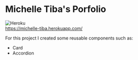 # Michelle Tiba's Porfolio
![Heroku](https://heroku-badge.herokuapp.com/?app=michelle-tiba)
<br>
https://michelle-tiba.herokuapp.com/

For this project I created some reusable components such as:
- Card
- Accordion
